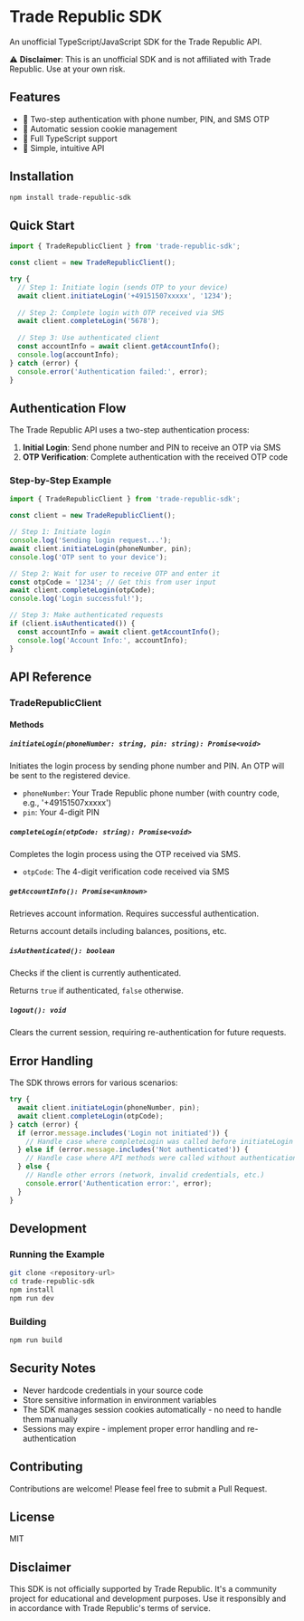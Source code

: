 # Trade Republic SDK

An unofficial TypeScript/JavaScript SDK for the Trade Republic API.

⚠️ **Disclaimer**: This is an unofficial SDK and is not affiliated with Trade Republic. Use at your own risk.

## Features

- 🔐 Two-step authentication with phone number, PIN, and SMS OTP
- 🍪 Automatic session cookie management
- 📘 Full TypeScript support
- 🎯 Simple, intuitive API

## Installation

```bash
npm install trade-republic-sdk
```

## Quick Start

```typescript
import { TradeRepublicClient } from 'trade-republic-sdk';

const client = new TradeRepublicClient();

try {
  // Step 1: Initiate login (sends OTP to your device)
  await client.initiateLogin('+49151507xxxxx', '1234');
  
  // Step 2: Complete login with OTP received via SMS
  await client.completeLogin('5678');
  
  // Step 3: Use authenticated client
  const accountInfo = await client.getAccountInfo();
  console.log(accountInfo);
} catch (error) {
  console.error('Authentication failed:', error);
}
```

## Authentication Flow

The Trade Republic API uses a two-step authentication process:

1. **Initial Login**: Send phone number and PIN to receive an OTP via SMS
2. **OTP Verification**: Complete authentication with the received OTP code

### Step-by-Step Example

```typescript
import { TradeRepublicClient } from 'trade-republic-sdk';

const client = new TradeRepublicClient();

// Step 1: Initiate login
console.log('Sending login request...');
await client.initiateLogin(phoneNumber, pin);
console.log('OTP sent to your device');

// Step 2: Wait for user to receive OTP and enter it
const otpCode = '1234'; // Get this from user input
await client.completeLogin(otpCode);
console.log('Login successful!');

// Step 3: Make authenticated requests
if (client.isAuthenticated()) {
  const accountInfo = await client.getAccountInfo();
  console.log('Account Info:', accountInfo);
}
```

## API Reference

### TradeRepublicClient

#### Methods

##### `initiateLogin(phoneNumber: string, pin: string): Promise<void>`

Initiates the login process by sending phone number and PIN. An OTP will be sent to the registered device.

- `phoneNumber`: Your Trade Republic phone number (with country code, e.g., '+49151507xxxxx')
- `pin`: Your 4-digit PIN

##### `completeLogin(otpCode: string): Promise<void>`

Completes the login process using the OTP received via SMS.

- `otpCode`: The 4-digit verification code received via SMS

##### `getAccountInfo(): Promise<unknown>`

Retrieves account information. Requires successful authentication.

Returns account details including balances, positions, etc.

##### `isAuthenticated(): boolean`

Checks if the client is currently authenticated.

Returns `true` if authenticated, `false` otherwise.

##### `logout(): void`

Clears the current session, requiring re-authentication for future requests.

## Error Handling

The SDK throws errors for various scenarios:

```typescript
try {
  await client.initiateLogin(phoneNumber, pin);
  await client.completeLogin(otpCode);
} catch (error) {
  if (error.message.includes('Login not initiated')) {
    // Handle case where completeLogin was called before initiateLogin
  } else if (error.message.includes('Not authenticated')) {
    // Handle case where API methods were called without authentication
  } else {
    // Handle other errors (network, invalid credentials, etc.)
    console.error('Authentication error:', error);
  }
}
```

## Development

### Running the Example

```bash
git clone <repository-url>
cd trade-republic-sdk
npm install
npm run dev
```

### Building

```bash
npm run build
```

## Security Notes

- Never hardcode credentials in your source code
- Store sensitive information in environment variables
- The SDK manages session cookies automatically - no need to handle them manually
- Sessions may expire - implement proper error handling and re-authentication

## Contributing

Contributions are welcome! Please feel free to submit a Pull Request.

## License

MIT

## Disclaimer

This SDK is not officially supported by Trade Republic. It's a community project for educational and development purposes. Use it responsibly and in accordance with Trade Republic's terms of service.
